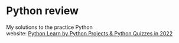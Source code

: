 # Python review
My solutions to the practice Python
<br />
website: [Python Learn by Python Projects & Python Quizzes in 2022](https://www.udemy.com/share/101y3K3@i2XNmifOdmv31LZAHKvaR1Nm-4KQBu9D_Ac6MDPV3ummd3rYE0e6sv3UwHZZhFuUKw==/)
